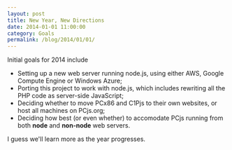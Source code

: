 ```yaml
---
layout: post
title: New Year, New Directions
date: 2014-01-01 11:00:00
category: Goals
permalink: /blog/2014/01/01/
---
```


Initial goals for 2014 include

- Setting up a new web server running node.js, using either AWS, Google Compute Engine or Windows Azure;
- Porting this project to work with node.js, which includes rewriting all the PHP code as server-side JavaScript;
- Deciding whether to move PCx86 and C1Pjs to their own websites, or host all machines on PCjs.org;
- Deciding how best (or even whether) to accomodate PCjs running from both **node** and **non-node** web servers.

I guess we'll learn more as the year progresses.

